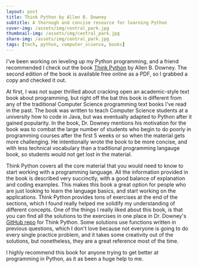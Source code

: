 ```yaml
---
layout: post
title: Think Python by Allen B. Downey 
subtitle: A thorough and concise resource for learning Python
cover-img: /assets/img/central_park.jpg
thumbnail-img: /assets/img/central_park.jpg
share-img: /assets/img/central_park.jpg
tags: [tech, python, computer_science, books]
---
```


I've been working on leveling up my Python programming, and a friend recommended I check out the book [Think Python](https://greenteapress.com/wp/think-python-2e/) by Allen B. Downey. The second edition of the book is available free online as a PDF, so I grabbed a copy and checked it out.

At first, I was not super thrilled about cracking open an academic-style text book about programming, but right off the bat this book is different from any of the traditional Computer Science programming text books I've read in the past. The book was written to teach Computer Science students at a university how to code in Java, but was eventually adapted to Python after it gained popularity. In the book, Dr. Downey mentions his motivation for the book was to combat the large number of students who begin to do poorly in programming courses after the first 5 weeks or so when the material gets more challenging. He intentionally wrote the book to be more concise, and with less technical vocabulary than a traditional programming langauge book, so students would not get lost in the material.

Think Python covers all the core material that you would need to know to start working with a programming language. All the information provided in the book is described very succinctly, with a good balance of explanation and coding examples. This makes this book a great option for people who are just looking to learn the language basics, and start working on the applications. Think Python provides tons of exercises at the end of the sections, which I found really helped me solidify my understanding of different concepts. One of the things I really liked about this book, is that you can find all the solutions to the exercises in one place in Dr. Downey's [GitHub repo](https://github.com/AllenDowney/ThinkPython2/tree/master/code) for Think Python. Some solutions use functions written in previous questions, which I don't love because not everyone is going to do every single practice problem, and it takes some creativity out of the solutions, but nonetheless, they are a great reference most of the time.

I highly recommend this book for anyone trying to get better at programming in Python, as it as been a huge help to me.
 